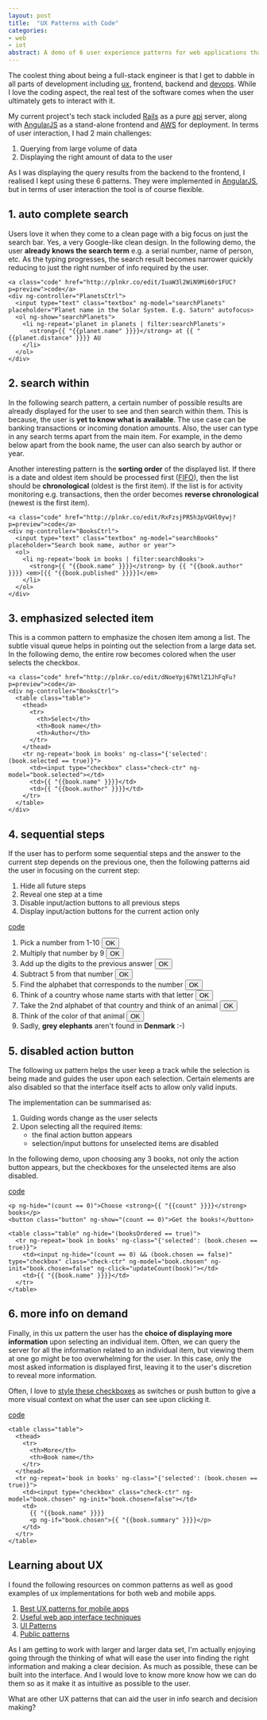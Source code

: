 ```yaml
---
layout: post
title:  "UX Patterns with Code"
categories:
- web
- iot
abstract: A demo of 6 user experience patterns for web applications that aids info search and decision making.
---
```


<div ng-app="App">

  <p>The coolest thing about being a full-stack engineer is that I get to dabble in all parts of development including <a href="http://en.wikipedia.org/wiki/User_experience">ux</a>, frontend, backend and <a href="http://en.wikipedia.org/wiki/DevOps">devops</a>. While I love the coding aspect, the real test of the software comes when the user ultimately gets to interact with it.</p>

  <p>My current project's tech stack included <a href="http://rubyonrails.org/">Rails</a> as a pure <a href="https://github.com/rails-api/rails-api">api</a> server, along with <a href="http://angularjs.org/">AngularJS</a> as a stand-alone frontend and <a href="http://aws.amazon.com/">AWS</a> for deployment. In terms of user interaction, I had 2 main challenges:</p>

  <ol>
    <li>Querying from large volume of data</li>
    <li>Displaying the right amount of data to the user</li>
  </ol>

  <p>As I was displaying the query results from the backend to the frontend, I realised I kept using these 6 patterns. They were implemented in <a href="http://angularjs.org/">AngularJS</a>, but in terms of user interaction the tool is of course flexible.</p>

  <h2>1. auto complete search</h2>

  <p>Users love it when they come to a clean page with a big focus on just the search bar. Yes, a very Google-like clean design. In the following demo, the user <strong>already knows the search term</strong> e.g. a serial number, name of person, etc. As the typing progresses, the search result becomes narrower quickly reducing to just the right number of info required by the user.</p>

  <div class="demo">

    <a class="code" href="http://plnkr.co/edit/IuaW3l2WiN9Mi60r1FUC?p=preview">code</a>
    <div ng-controller="PlanetsCtrl">
      <input type="text" class="textbox" ng-model="searchPlanets" placeholder="Planet name in the Solar System. E.g. Saturn" autofocus>
      <ol ng-show="searchPlanets">
        <li ng-repeat='planet in planets | filter:searchPlanets'>
          <strong>{{ "{{planet.name" }}}}</strong> at {{ "{{planet.distance" }}}} AU
        </li>
      </ol>
    </div>

  </div>

  <h2>2. search within</h2>

  <p>In the following search pattern, a certain number of possible results are already displayed for the user to see and then search within them. This is because, the user is <strong>yet to know what is available</strong>. The use case can be banking transactions or incoming donation amounts. Also, the user can type in any search terms apart from the main item. For example, in the demo below apart from the book name, the user can also search by author or year.</p>

  <p>Another interesting pattern is the <strong>sorting order</strong> of the displayed list. If there is a date and oldest item should be processed first (<a href="http://en.wikipedia.org/wiki/FIFO">FIFO</a>), then the list should be <strong>chronological</strong> (oldest is the first item). If the list is for activity monitoring e.g. transactions, then the order becomes <strong>reverse chronological</strong> (newest is the first item).</p>

  <div class="demo">

    <a class="code" href="http://plnkr.co/edit/RxFzsjPR5h3pVGHl0ywj?p=preview">code</a>
    <div ng-controller="BooksCtrl">
      <input type="text" class="textbox" ng-model="searchBooks" placeholder="Search book name, author or year">
      <ol>
        <li ng-repeat='book in books | filter:searchBooks'>
          <strong>{{ "{{book.name" }}}}</strong> by {{ "{{book.author" }}}} <em>[{{ "{{book.published" }}}}]</em>
        </li>
      </ol>
    </div>

  </div>

  <h2>3. emphasized selected item</h2>

  <p>This is a common pattern to emphasize the chosen item among a list. The subtle visual queue helps in pointing out the selection from a large data set. In the following demo, the entire row becomes colored when the user selects the checkbox.</p>

  <div class="demo">

    <a class="code" href="http://plnkr.co/edit/dNoeYpj67NtlZ1JhFqFu?p=preview">code</a>
    <div ng-controller="BooksCtrl">
      <table class="table">
        <thead>
          <tr>
            <th>Select</th>
            <th>Book name</th>
            <th>Author</th>
          </tr>
        </thead>
        <tr ng-repeat='book in books' ng-class="{'selected': (book.selected == true)}">
          <td><input type="checkbox" class="check-ctr" ng-model="book.selected"></td>
          <td>{{ "{{book.name" }}}}</td>
          <td>{{ "{{book.author" }}}}</td>
        </tr>
      </table>
    </div>

  </div>

  <h2>4. sequential steps</h2>

  <p>If the user has to perform some sequential steps and the answer to the current step depends on the previous one, then the following patterns aid the user in focusing on the current step:</p>

  <ol>
    <li>Hide all future steps</li>
    <li>Reveal one step at a time</li>
    <li>Disable input/action buttons to all previous steps</li>
    <li>Display input/action buttons for the current action only</li>
  </ol>

  <div class="demo">
    <a class="code" href="http://plnkr.co/edit/hUNpBTpPGHGXvSnxXEtw?p=preview">code</a>
    <ol>
      <li>Pick a number from 1-10 <button class="button" ng-hide="(count > 0)" ng-click="count = count + 1" ng-init="count=0">OK</button></li>
      <li ng-show="(count > 0)">Multiply that number by 9 <button class="button" ng-hide="(count > 1)" ng-click="count = count + 1">OK</button></li>
      <li ng-show="(count > 1)">Add up the digits to the previous answer <button class="button" ng-hide="(count > 2)" ng-click="count = count + 1">OK</button></li>
      <li ng-show="(count > 2)">Subtract 5 from that number <button class="button" ng-hide="(count > 3)" ng-click="count = count + 1">OK</button></li>
      <li ng-show="(count > 3)">Find the alphabet that corresponds to the number <button class="button" ng-hide="(count > 4)" ng-click="count = count + 1">OK</button></li>
      <li ng-show="(count > 4)">Think of a country whose name starts with that letter <button class="button" ng-hide="(count > 5)" ng-click="count = count + 1">OK</button></li>
      <li ng-show="(count > 5)">Take the 2nd alphabet of that country and think of an animal <button class="button" ng-hide="(count > 6)" ng-click="count = count + 1">OK</button></li>
      <li ng-show="(count > 6)">Think of the color of that animal <button class="button" ng-hide="(count > 7)" ng-click="count = count + 1">OK</button></li>
      <li ng-show="(count > 7)">Sadly, <strong>grey elephants</strong> aren't found in <strong>Denmark</strong> :-)</li>
    </ol>
  </div>

  <h2>5. disabled action button</h2>

  <p>The following ux pattern helps the user keep a track while the selection is being made and guides the user upon each selection. Certain elements are also disabled so that the interface itself acts to allow only valid inputs.</p>

  <p>The implementation can be summarised as:</p>

  <ol>
    <li>Guiding words change as the user selects</li>
    <li>Upon selecting all the required items:
      <ul>
        <li>the final action button appears</li>
        <li>selection/input buttons for unselected items are disabled</li>
      </ul>
  </ol>

  <p>In the following demo, upon choosing any 3 books, not only the action button appears, but the checkboxes for the unselected items are also disabled.</p>

  <div class="demo" ng-controller="BooksCtrl">
    <a class="code" href="http://plnkr.co/edit/PS4TCagaidIYwd30rIQd?p=preview">code</a>

    <p ng-hide="(count == 0)">Choose <strong>{{ "{{count" }}}}</strong> books</p>
    <button class="button" ng-show="(count == 0)">Get the books!</button>

    <table class="table" ng-hide="(booksOrdered == true)">
      <tr ng-repeat='book in books' ng-class="{'selected': (book.chosen == true)}">
        <td><input ng-hide="(count == 0) && (book.chosen == false)" type="checkbox" class="check-ctr" ng-model="book.chosen" ng-init="book.chosen=false" ng-click="updateCount(book)"></td>
        <td>{{ "{{book.name" }}}}</td>
      </tr>
    </table>

  </div>

  <h2>6. more info on demand</h2>

  <p>Finally, in this ux pattern the user has the <strong>choice of displaying more information</strong> upon selecting an individual item. Often, we can query the server for all the information related to an individual item, but viewing them at one go might be too overwhelming for the user. In this case, only the most asked information is displayed first, leaving it to the user's discretion to reveal more information.</p>

  <p>Often, I love to <a href="http://codepen.io/bbodine1/pen/novBm">style these checkboxes</a> as switches or push button to give a more visual context on what the user can see upon clicking it.</p>

  <div class="demo" ng-controller="BooksCtrl">
    <a class="code" href="http://plnkr.co/edit/NLVzEsdVyhbdwdhfrs2H?p=preview">code</a>

    <table class="table">
      <thead>
        <tr>
          <th>More</th>
          <th>Book name</th>
        </tr>
      </thead>
      <tr ng-repeat='book in books' ng-class="{'selected': (book.chosen == true)}">
        <td><input type="checkbox" class="check-ctr" ng-model="book.chosen" ng-init="book.chosen=false"></td>
        <td>
          {{ "{{book.name" }}}}
          <p ng-if="book.chosen">{{ "{{book.summary" }}}}</p>
        </td>
      </tr>
    </table>

  </div>

  <h2>Learning about UX</h2>

  <p>I found the following resources on common patterns as well as good examples of ux implementations for both web and mobile apps.</p>

  <ol class="ideas">
    <li><a href="http://www.lukew.com/ff/entry.asp?1826">Best UX patterns for mobile apps</a></li>
    <li><a href="http://uxdesign.smashingmagazine.com/2009/01/12/10-useful-web-application-interface-techniques/">Useful web app interface techniques</a></li>
    <li><a href="http://ui-patterns.com/">UI Patterns</a></li>
    <li><a href="http://quince.infragistics.com/html/AllPatterns.aspx">Public patterns</a></li>
  </ol>

  <p>As I am getting to work with larger and larger data set, I'm actually enjoying going through the thinking of what will ease the user into finding the right information and making a clear decision. As much as possible, these can be built into the interface. And I would love to know more know how we can do them so as it make it as intuitive as possible to the user. </p>

  <p class="discussion">What are other UX patterns that can aid the user in info search and decision making?</p>

</div>

<style>.selected{ background-color: #ddd;}</style>
<script src="//ajax.googleapis.com/ajax/libs/angularjs/1.2.10/angular.min.js"></script>
<script>

var app = angular.module('App', []);

app.controller('BooksCtrl', function($scope) {

  $scope.books = [
    { name: 'Design Patterns', author: 'Gang of 4', published: '1994', summary: 'Elements of Reusable Object-Oriented Software' },
    { name: 'Getting Started with Electronics', author: 'Forrest M. Mims', published: '1983', summary: 'Teaches you the basics, takes you on a tour of analog and digital components' },
    { name: 'Design of Everyday Things', author: 'Donald A. Norman', published: '1988', summary: 'A powerful primer on how-and why-some products satisfy customers while others only frustrate them.' },
    { name: 'The Feynman Lectures on Physics', author: 'Richard Feynman', published: '1964', summary: 'Lectures on mathematics, electromagnetism, Newtonian physics, quantum physics, and the relation of physics to other sciences' },
  ];

  $scope.count =  3;

  $scope.updateCount = function(book) {
    if(book.chosen) $scope.count += 1;
    else $scope.count -= 1;
  }

});

app.controller('PlanetsCtrl', function($scope) {

  $scope.planets = [
    { name: 'Mercury'   , distance: '0.39' },
    { name: 'Venus'     , distance: '0.72' },
    { name: 'Earth'     , distance: '1' },
    { name: 'Mars'      , distance: '1.52' },
    { name: 'Jupiter'   , distance: '5.20' },
    { name: 'Saturn'    , distance: '9.52' },
    { name: 'Uranus'    , distance: '19.21' },
    { name: 'Neptune'   , distance: '30.09' }
  ];
});

</script>
